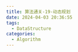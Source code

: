 ```yaml
---
title: 算法通关-19-动态规划
date: 2024-04-03 20:36:55
tags: 
  - DataStructure
categories: 
  - Algorithm
---
```


